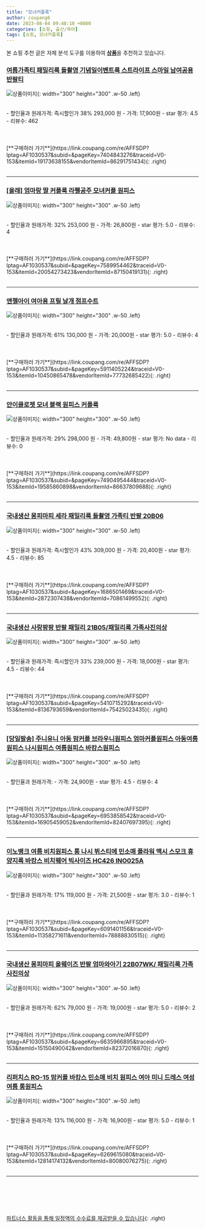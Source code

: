 ```yaml
---
title: "모녀커플룩"
author: coupang6
date: 2023-08-04 09:48:10 +0800
categories: [쇼핑, 출산/육아]
tags: [쇼핑, 모녀커플룩]
---
```


본 쇼핑 추천 글은 자체 분석 도구를 이용하여 [**상품**](https://link.coupang.com/a/bao1ui)을 추천하고 있습니다.

### [여름가족티 패밀리룩 돌촬영 기념일이벤트룩 스트라이프 스마일 남여공용 반팔티](https://link.coupang.com/re/AFFSDP?lptag=AF1030537&subid=&pageKey=7404843276&traceid=V0-153&itemId=19173638155&vendorItemId=86291751434)

![상품이미지](https://thumbnail8.coupangcdn.com/thumbnails/remote/230x230ex/image/vendor_inventory/5c79/77bfd5bccaa5e182e43771606fc5b1a2121acb9fe7fff71d570541515e0a.jpg){: width="300" height="300" .w-50 .left}


<br>
- 할인율과 원래가격: 즉시할인가 38%  293,000   원
- 가격: 17,900원
- star 평가: 4.5
- 리뷰수: 462
<br>
<br>
<br>
<br>
[**구매하러 가기**](https://link.coupang.com/re/AFFSDP?lptag=AF1030537&subid=&pageKey=7404843276&traceid=V0-153&itemId=19173638155&vendorItemId=86291751434){: .right}
<br>
<br>

---

### [[올래] 엄마랑 딸 커플룩 라펠공주 모녀커플 원피스](https://link.coupang.com/re/AFFSDP?lptag=AF1030537&subid=&pageKey=7589954462&traceid=V0-153&itemId=20054273423&vendorItemId=87150419131)

![상품이미지](https://thumbnail7.coupangcdn.com/thumbnails/remote/230x230ex/image/vendor_inventory/5c41/1ba4a7680370f9eeacb0a0fd4c387dc973831f1527aa36cccd0bb703d659.jpg){: width="300" height="300" .w-50 .left}


<br>
- 할인율과 원래가격: 32%  253,000   원
- 가격: 26,800원
- star 평가: 5.0
- 리뷰수: 4
<br>
<br>
<br>
<br>
[**구매하러 가기**](https://link.coupang.com/re/AFFSDP?lptag=AF1030537&subid=&pageKey=7589954462&traceid=V0-153&itemId=20054273423&vendorItemId=87150419131){: .right}
<br>
<br>

---

### [앤젤아이 여아용 프릴 날개 점프수트](https://link.coupang.com/re/AFFSDP?lptag=AF1030537&subid=&pageKey=5911405224&traceid=V0-153&itemId=10450865478&vendorItemId=77732685422)

![상품이미지](https://thumbnail6.coupangcdn.com/thumbnails/remote/230x230ex/image/retail/images/2431680754388985-107d835c-38a2-4924-bc4b-a3c2d479c6ee.jpg){: width="300" height="300" .w-50 .left}


<br>
- 할인율과 원래가격: 61%  130,000   원
- 가격: 20,000원
- star 평가: 5.0
- 리뷰수: 4
<br>
<br>
<br>
<br>
[**구매하러 가기**](https://link.coupang.com/re/AFFSDP?lptag=AF1030537&subid=&pageKey=5911405224&traceid=V0-153&itemId=10450865478&vendorItemId=77732685422){: .right}
<br>
<br>

---

### [안이클로젯 모녀 블랙 원피스 커플룩](https://link.coupang.com/re/AFFSDP?lptag=AF1030537&subid=&pageKey=7490495444&traceid=V0-153&itemId=19585860898&vendorItemId=86637809688)

![상품이미지](https://thumbnail10.coupangcdn.com/thumbnails/remote/230x230ex/image/vendor_inventory/608c/1a1781432c88d7a0c74a658deceecfdba6046615a6dea785ea33e96e60cb.jpeg){: width="300" height="300" .w-50 .left}


<br>
- 할인율과 원래가격: 29%  298,000   원
- 가격: 49,800원
- star 평가: No data
- 리뷰수: 0
<br>
<br>
<br>
<br>
[**구매하러 가기**](https://link.coupang.com/re/AFFSDP?lptag=AF1030537&subid=&pageKey=7490495444&traceid=V0-153&itemId=19585860898&vendorItemId=86637809688){: .right}
<br>
<br>

---

### [국내생산 몽피마피 세라 패밀리룩 돌촬영 가족티 반팔 20B06](https://link.coupang.com/re/AFFSDP?lptag=AF1030537&subid=&pageKey=1686501469&traceid=V0-153&itemId=2872307438&vendorItemId=70861499552)

![상품이미지](https://thumbnail10.coupangcdn.com/thumbnails/remote/230x230ex/image/vendor_inventory/138d/0896a52b22fb2e1b2857155bc93c0497808d5dd8d173f70ded12c1ea31b4.jpg){: width="300" height="300" .w-50 .left}


<br>
- 할인율과 원래가격: 즉시할인가 43%  309,000   원
- 가격: 20,400원
- star 평가: 4.5
- 리뷰수: 85
<br>
<br>
<br>
<br>
[**구매하러 가기**](https://link.coupang.com/re/AFFSDP?lptag=AF1030537&subid=&pageKey=1686501469&traceid=V0-153&itemId=2872307438&vendorItemId=70861499552){: .right}
<br>
<br>

---

### [국내생산 사랑팡팡 반팔 패밀리 21B05/패밀리룩 가족사진의상](https://link.coupang.com/re/AFFSDP?lptag=AF1030537&subid=&pageKey=5410715292&traceid=V0-153&itemId=8136793659&vendorItemId=75425023435)

![상품이미지](https://thumbnail7.coupangcdn.com/thumbnails/remote/230x230ex/image/vendor_inventory/a93c/61539b7ce1940d0924130311c280475aaa84c8fb463a5d13d92ca371273a.jpg){: width="300" height="300" .w-50 .left}


<br>
- 할인율과 원래가격: 즉시할인가 33%  239,000   원
- 가격: 18,000원
- star 평가: 4.5
- 리뷰수: 44
<br>
<br>
<br>
<br>
[**구매하러 가기**](https://link.coupang.com/re/AFFSDP?lptag=AF1030537&subid=&pageKey=5410715292&traceid=V0-153&itemId=8136793659&vendorItemId=75425023435){: .right}
<br>
<br>

---

### [[당일발송] 주니유니 아동 맘커플 브라우니원피스 엄마커플원피스 아동여름원피스 나시원피스 여름원피스 바캉스원피스](https://link.coupang.com/re/AFFSDP?lptag=AF1030537&subid=&pageKey=6953858542&traceid=V0-153&itemId=16905459052&vendorItemId=82407697395)

![상품이미지](https://thumbnail8.coupangcdn.com/thumbnails/remote/230x230ex/image/vendor_inventory/9866/b103afec8d70b9eb7fbd349dcefbbfba0165a28a23a91f88f65eb395bb8c.jpg){: width="300" height="300" .w-50 .left}


<br>
- 할인율과 원래가격: 
- 가격: 24,900원
- star 평가: 4.5
- 리뷰수: 4
<br>
<br>
<br>
<br>
[**구매하러 가기**](https://link.coupang.com/re/AFFSDP?lptag=AF1030537&subid=&pageKey=6953858542&traceid=V0-153&itemId=16905459052&vendorItemId=82407697395){: .right}
<br>
<br>

---

### [이노뱅크 여름 비치원피스 롱 나시 뷔스티에 민소매 플라워 맥시 스모크 휴양지룩 바캉스 비치웨어 빅사이즈 HC426 INO025A](https://link.coupang.com/re/AFFSDP?lptag=AF1030537&subid=&pageKey=6091401156&traceid=V0-153&itemId=11358271611&vendorItemId=78888830515)

![상품이미지](https://thumbnail6.coupangcdn.com/thumbnails/remote/230x230ex/image/vendor_inventory/8b34/5326b143e454f5edc5216d62555b37d201287d6e80971a481c5ccd2acdb5.jpg){: width="300" height="300" .w-50 .left}


<br>
- 할인율과 원래가격: 17%  119,000   원
- 가격: 21,500원
- star 평가: 3.0
- 리뷰수: 1
<br>
<br>
<br>
<br>
[**구매하러 가기**](https://link.coupang.com/re/AFFSDP?lptag=AF1030537&subid=&pageKey=6091401156&traceid=V0-153&itemId=11358271611&vendorItemId=78888830515){: .right}
<br>
<br>

---

### [국내생산 몽피마피 올웨이즈 반팔 엄마와아기 22B07WK/ 패밀리룩 가족사진의상](https://link.coupang.com/re/AFFSDP?lptag=AF1030537&subid=&pageKey=6635966895&traceid=V0-153&itemId=15150490042&vendorItemId=82372016870)

![상품이미지](https://thumbnail9.coupangcdn.com/thumbnails/remote/230x230ex/image/vendor_inventory/c1bf/773055f7ce5bc2db01732d93e308d6ea12b8d4a145af9e84455d23225b47.jpg){: width="300" height="300" .w-50 .left}


<br>
- 할인율과 원래가격: 62%  79,000   원
- 가격: 19,000원
- star 평가: 5.0
- 리뷰수: 2
<br>
<br>
<br>
<br>
[**구매하러 가기**](https://link.coupang.com/re/AFFSDP?lptag=AF1030537&subid=&pageKey=6635966895&traceid=V0-153&itemId=15150490042&vendorItemId=82372016870){: .right}
<br>
<br>

---

### [리퍼치스 RO-15 맘커플 바캉스 민소매 비치 원피스 여아 미니 드레스 여성 여름 롱원피스](https://link.coupang.com/re/AFFSDP?lptag=AF1030537&subid=&pageKey=6269615080&traceid=V0-153&itemId=12814174132&vendorItemId=80080076275)

![상품이미지](https://thumbnail8.coupangcdn.com/thumbnails/remote/230x230ex/image/vendor_inventory/f675/4e4ac1f4ec7d09536d24ec127733ef292c5272b577dfffec8b4602aba743.jpg){: width="300" height="300" .w-50 .left}


<br>
- 할인율과 원래가격: 13%  116,000   원
- 가격: 16,900원
- star 평가: 5.0
- 리뷰수: 1
<br>
<br>
<br>
<br>
[**구매하러 가기**](https://link.coupang.com/re/AFFSDP?lptag=AF1030537&subid=&pageKey=6269615080&traceid=V0-153&itemId=12814174132&vendorItemId=80080076275){: .right}
<br>
<br>

---
<br><br><br><br><br> [파트너스 활동을 통해 일정액의 수수료를 제공받을 수 있습니다](https://link.coupang.com/a/bao1ui){: .right}